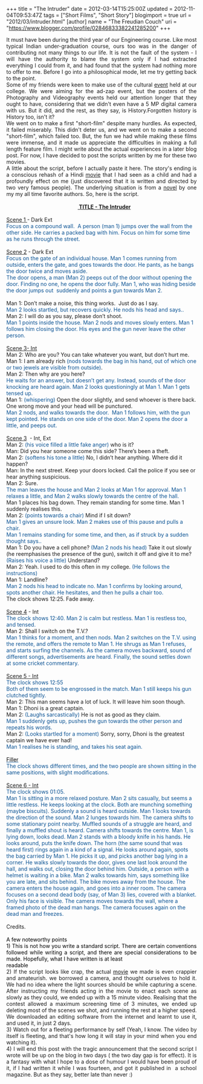 +++
title = "The Intruder"
date = 2012-03-14T15:25:00Z
updated = 2012-11-04T09:53:47Z
tags = ["Short Films", "Short Story"]
blogimport = true 
url = "2012/03/intruder.html"
[author]
	name = "The Freudian Couch"
	uri = "https://www.blogger.com/profile/02846833382241285200"
+++

<div dir="ltr" style="text-align: left;" trbidi="on">
<div style="text-align: justify;">
It must have been during the third year of our Engineering course. Like most typical Indian under-graduation course, ours too was in the danger of contributing not many things to our life. It is not the fault of the system - I will have the authority to blame the system only if I had extracted everything I could from it, and had found that the system had nothing more to offer to me. Before I go into a philosophical mode, let me try getting back to the point.</div>
<div style="text-align: justify;">
Some of my friends were keen to make use of the cultural <a href="http://www.kuruksastra.org/2012/index.php">event</a> held at our college. We were aiming for the ad-zap event, but the posters of the Photography and Videography events held our attention longer that they ought to have, considering that we didn't even have a 5 MP digital camera with us. But it did, and the rest, as they say, is History.Forgotten history is History too, isn't it?</div>
<div style="text-align: justify;">
We went on to make a first "short-film" despite many hurdles. As expected, it failed miserably. This didn't deter us, and we went on to make a second "short-film", which failed too. But, the fun we had while making these films were immense, and it made us appreciate the difficulties in making a full length feature film. I might write about the actual experiences in a later blog post. For now, I have decided to post the scripts written by me for these two movies.</div>
<div style="text-align: justify;">
A little about the script, before I actually paste it here. The story's ending is a conscious rehash of a Hindi <a href="http://www.imdb.com/title/tt0195002/">movie</a> that I had seen as a child and had a profoundly effect on me (just discovered that it is written and directed by two very famous people). The underlying situation is from a <a href="http://www.goodreads.com/book/show/921796.We_ll_Share_a_Double_Funeral">novel</a> by one my my all time favorite authors. So, here is the script.</div>
<br />
&nbsp;&nbsp;&nbsp;&nbsp;&nbsp;&nbsp;&nbsp;&nbsp;&nbsp;&nbsp;&nbsp;&nbsp;&nbsp;&nbsp;&nbsp;&nbsp;&nbsp;&nbsp;&nbsp;&nbsp;&nbsp;&nbsp;&nbsp;&nbsp;&nbsp;&nbsp;&nbsp;&nbsp;&nbsp;&nbsp;&nbsp;&nbsp;&nbsp;&nbsp;&nbsp;&nbsp;&nbsp;&nbsp;&nbsp;&nbsp;&nbsp; &nbsp; &nbsp; &nbsp;&nbsp;<b><u> TITLE - The Intruder</u></b><br />
<br />
<u>Scene 1 </u>- Dark Ext <br />
<div style="color: #0b5394;">
Focus on a compound wall.&nbsp; A person (man 1) jumps over the wall from the other side. He carries a packed bag with him. Focus on him for some time as he runs through the street.</div>
<br />
<u>Scene 2</u> - Dark Ext<br />
<div style="color: #0b5394;">
Focus on the gate of an individual house. Man 1 comes running from outside, enters the gate, and goes towards the door. He pants, as he bangs the door twice and moves aside. </div>
<div style="color: #0b5394;">
The door opens, a man (Man 2) peeps out of the door without opening the door. Finding no one, he opens the door fully. Man 1, who was hiding beside the door jumps out&nbsp; suddenly and points a gun towards Man 2.</div>
<br />
<div style="font-family: inherit;">
Man 1: Don’t make a noise, this thing works.&nbsp; Just do as I say.</div>
<div style="color: #0b5394;">
Man 2 looks startled, but recovers quickly. He nods his head and says..</div>
<div style="font-family: inherit;">
Man 2: I will do as you say, please don’t shoot.</div>
<div style="color: #0b5394;">
Man 1 points inside the house. Man 2 nods and moves slowly enters. Man 1 follows him closing the door. His eyes and the gun never leave the other person.</div>
<br />
<u>Scene 3- Int</u><br />
<div style="font-family: inherit;">
Man 2: Who are you? You can take whatever you want, but don’t hurt me.</div>
<span style="font-family: inherit;">Man 1: I am already rich</span> <span style="color: #0b5394;">(nods towards the bag in his hand, out of which one or two jewels are visible from outside)</span>. <br />
Man 2: Then why are you here? <br />
<span style="color: #0b5394;">He waits for an answer, but doesn’t get any. Instead, sounds of the door knocking are heard again. Man 2 looks questioningly at Man 1. Man 1 gets tensed up.</span><br />
Man 1: <span style="color: #0b5394;">(whispering)</span> Open the door slightly, and send whoever is there back. One wrong move and your head will be punctured. <br />
<div style="color: #0b5394;">
Man 2 nods, and walks towards the door.&nbsp; Man 1 follows him, with the gun kept pointed. He stands on one side of the door. Man 2 opens the door a little, and peeps out.</div>
<br />
<u>Scene 3</u>&nbsp; - Int, Ext<br />
Man 2: <span style="color: #0b5394;">(his voice filled a little fake anger)</span> who is it?<br />
Man: Did you hear someone come this side? There’s been a theft.<br />
Man 2: <span style="color: #0b5394;">(softens his tone a little)</span> No, I didn’t hear anything. Where did it happen?<br />
Man: In the next street. Keep your doors locked. Call the police if you see or hear anything suspicious.<br />
Man 2: Sure.<br />
<div style="color: #0b5394;">
The man leaves the house and Man 2 looks at Man 1 for approval. Man 1 relaxes a little, and Man 2 walks slowly towards the centre of the hall.</div>
Man 1 places his bag down. They remain standing for some time. Man 1 suddenly realises this. <br />
Man 2:<span style="color: #0b5394;"> (points towards a chair)</span> Mind if I sit down?<br />
<div style="color: #0b5394;">
Man 1 gives an unsure look. Man 2 makes use of this pause and pulls a chair. </div>
<div style="color: #0b5394;">
Man 1 remains standing for some time, and then, as if struck by a sudden thought says..</div>
Man 1: Do you have a cell phone? <span style="color: #0b5394;">(Man 2 nods his head)</span> Take it out slowly (he reemphasises the presence of the gun), switch it off and give it to me? <span style="color: #0b5394;">(Raises his voice a little)</span> Understand?<br />
Man 2: Yeah. I used to do this often in my college.<span style="color: #0b5394;"> (He follows the instructions)</span><br />
Man 1: Landline?<br />
<div style="color: #0b5394;">
Man 2 nods his head to indicate no. Man 1 confirms by looking around, spots another chair. He hesitates, and then he pulls a chair too.</div>
The clock shows 12:25. Fade away.<br />
<br />
<u>Scene 4</u> - Int<br />
<div style="color: #0b5394;">
The clock shows 12:40. Man 2 is calm but restless. Man 1 is restless too, and tensed. </div>
Man 2: Shall I switch on the T.V.?<br />
<div style="color: #0b5394;">
Man 1 thinks for a moment, and then nods. Man 2 switches on the T.V. using the remote, and offers the remote to Man 1. He shrugs as Man 1 refuses, and starts surfing the channels. As the camera moves backward, sound of different songs, advertisements are heard. Finally, the sound settles down at some cricket commentary.</div>
<br />
<u>Scene 5 - Int</u> <br />
<div style="color: #0b5394;">
The clock shows 12:55</div>
<div style="color: #0b5394;">
Both of them seem to be engrossed in the match. Man 1 still keeps his gun clutched tightly. </div>
Man 2: This man seems have a lot of luck. It will leave him soon though.<br />
Man 1: Dhoni is a great captain.<br />
Man 2: <span style="color: #0b5394;">(Laughs sarcastically)</span> He is not as good as they claim.<br />
<div style="color: #0b5394;">
Man 1 suddenly gets up, pushes the gun towards the other person and repeats his words.</div>
Man 2:<span style="color: #0b5394;"> (Looks startled for a moment)</span> Sorry, sorry, Dhoni is the greatest captain we have ever had!<br />
<div style="color: #0b5394;">
Man 1 realises he is standing, and takes his seat again.</div>
<div style="color: #0b5394;">
<u><span style="color: black;"><br /></span></u></div>
<div style="color: #0b5394;">
<u><span style="color: black;">Filler</span></u> </div>
<div style="color: #0b5394;">
The clock shows different times, and the two people are shown sitting in the same positions, with slight modifications.</div>
<br />
<u>Scene 6 - Int</u> <br />
<div style="color: #0b5394;">
The clock shows 01:05.</div>
<div style="color: #0b5394;">
Man 1 is sitting in a more relaxed posture. Man 2 sits casually, but seems a little restless. He keeps looking at the clock. Both are munching something (maybe biscuits). Suddenly a sound is heard outside. Man 1 looks towards the direction of the sound. Man 2 lunges towards him. The camera shifts to some stationary point nearby. Muffled sounds of a struggle are heard, and finally a muffled shout is heard. Camera shifts towards the centre. Man 1, is lying down, looks dead. Man 2 stands with a bloody knife in his hands. He looks around, puts the knife down. The horn (the same sound that was heard first) rings again in a kind of a signal. He looks around again, spots the bag carried by Man 1. He picks it up, and picks another bag lying in a corner. He walks slowly towards the door, gives one last look around the hall, and walks out, closing the door behind him. Outside, a person with a helmet is waiting in a bike. Man 2 walks towards him, says something like you are late, and sits behind. The bike moves away from the house. The camera enters the house again, and goes into a inner room. The camera focuses on a second dead body (say, of Man 3) lies, covered with a blanket. Only his face is visible. The camera moves towards the wall, where a framed photo of the dead man hangs. The camera focuses again on the dead man and freezes.</div>
<br />
Credits.<br />
<br />
<div style="font-family: inherit; text-align: justify;">
<span style="color: black;">A few noteworthy points</span></div>
<div style="font-family: inherit; text-align: justify;">
<span style="color: black;">1) This is not how you write a standard script. There are certain conventions followed while writing a script, and there are special considerations to be made. Hopefully, what I have written is at least</span></div>
<div style="font-family: inherit; text-align: justify;">
<span style="color: black;">readable&nbsp;</span> </div>
<div style="font-family: inherit; text-align: justify;">
2) If the script looks like crap, the actual <a href="http://www.youtube.com/watch?v=mkOScmpG3_w">movie</a> we made is even crappier and amateurish. we borrowed a camera, and thought ourselves to hold it. We had no idea where the light sources should be while capturing a scene. After instructing my friends acting in the movie to enact each scene as slowly as they could, we ended up with a 15 minute video. Realising that the contest allowed a maximum screening time of 3 minutes, we ended up deleting most of the scenes we shot, and running the rest at a higher speed. We downloaded an editing software from the internet and learnt to use it, and used it, in just 2 days.</div>
<div style="font-family: inherit; text-align: justify;">
3) Watch out for a fleeting performance by self (Yeah, I know. The video by itself is fleeting, and that's how long it will stay in your mind when you end watching it).</div>
<div style="font-family: inherit; text-align: justify;">
4) I will end this post with the tragic announcement that the second script I wrote will be up on the blog in two days ( the two day gap is for effect). It is a fantasy with what I hope to a dose of humour I would have been proud of it, if I had written it while I was fourteen, and got it published in&nbsp; a school magazine. But as they say, better late than never :)</div>
<br /></div>

